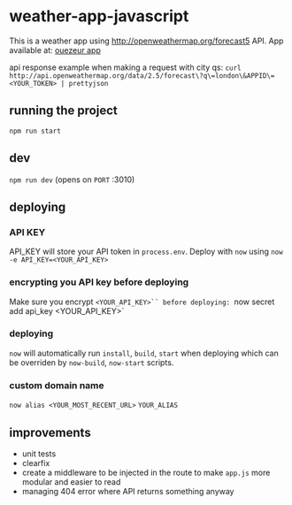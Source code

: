# weather-app-javascript
This is a weather app using  http://openweathermap.org/forecast5 API.
App available at: [ouezeur app](https://weather-app-javascript-pbporkacqz.now.sh)

api response example when making a request with city qs: `curl http://api.openweathermap.org/data/2.5/forecast\?q\=london\&APPID\=<YOUR_TOKEN> | prettyjson`



## running the project
`npm run start`


## dev
`npm run dev` (opens on `PORT` :3010)


## deploying

### API KEY
API_KEY will store your API token in `process.env`.
Deploy with `now` using `now -e API_KEY=<YOUR_API_KEY>`

### encrypting you API key before deploying
Make sure you encrypt `<YOUR_API_KEY>`` before deploying:
`now secret add api_key <YOUR_API_KEY>`

### deploying
`now` will automatically run `install`, `build`, `start` when deploying which can be overriden by `now-build`, `now-start` scripts.

### custom domain name
`now alias <YOUR_MOST_RECENT_URL>` `YOUR_ALIAS`

## improvements
- unit tests
- clearfix
- create a middleware to be injected in the route to make `app.js` more modular and easier to read
- managing 404 error where API returns something anyway
